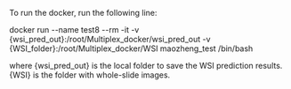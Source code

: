 
To run the docker, run the following line:

docker run --name test8 --rm -it -v {wsi_pred_out}:/root/Multiplex_docker/wsi_pred_out -v {WSI_folder}:/root/Multiplex_docker/WSI maozheng_test /bin/bash 

where {wsi_pred_out} is the local folder to save the WSI prediction results.
{WSI} is the folder with whole-slide images.
